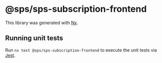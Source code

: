 # @sps/sps-subscription-frontend

This library was generated with [Nx](https://nx.dev).

## Running unit tests

Run `nx test @sps/sps-subscription-frontend` to execute the unit tests via [Jest](https://jestjs.io).
